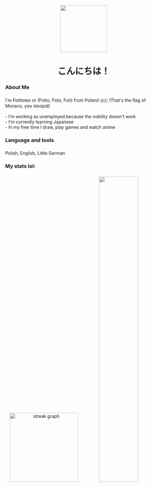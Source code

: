 <!---
xFottotex/xFottotex is a ✨ special ✨ repository because its `README.md` (this file) appears on your GitHub profile.
You can click the Preview link to take a look at your changes.
--->
<div align="center">
  <img height="150" src="https://media.tenor.com/U9G5nALiYM8AAAAj/pixel.gif"  />
</div>

###

<h1 align="center">こんにちは！</h1>

###

<h3 align="left">About Me</h3>

###

<p align="left">I'm Fotttotex or (Fotto, Foto, Foti) from Poland 🇲🇨 (That's the flag of Monaco, you stoopid) <br><br>- I’m working as unemployed because the nobility doesn't work<br>- I'm currently learning Japanese<br>- In my free time I draw, play games and watch anime</p>

###

<h3 align="left">Language and tools</h3>

###

<div align="left">
Polish, English, Little German
</div>

###

<h3 align="left"> My stats lol:</h3>

###

<div align="center">
  <img src="https://github-readme-stats.vercel.app/api?username=xFottotex&theme=tokyonight&show_icons=true&hide_border=true&count_private=true" height="220" alt="streak graph"  />
    <img src="https://media.tenor.com/QUBPZeyDfbQAAAAd/bocchi-bocchi-the-rock.gif" width="50%"/>
</div>

###

